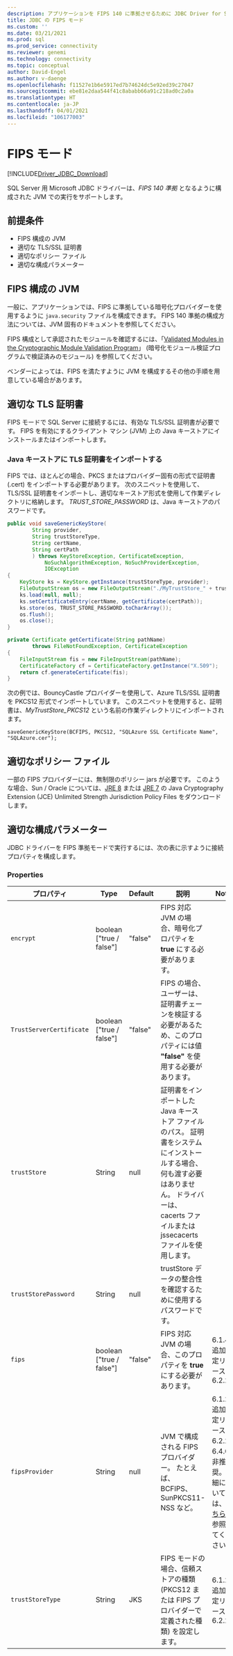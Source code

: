 ```yaml
---
description: アプリケーションを FIPS 140 に準拠させるために JDBC Driver for SQL Server を FIPS モードで使用する方法について説明します。
title: JDBC の FIPS モード
ms.custom: ''
ms.date: 03/21/2021
ms.prod: sql
ms.prod_service: connectivity
ms.reviewer: genemi
ms.technology: connectivity
ms.topic: conceptual
author: David-Engel
ms.author: v-daenge
ms.openlocfilehash: f11527e1b6e5917ed7b74624dc5e92ed39c27047
ms.sourcegitcommit: ebe81e2daa544f41c8ababb66a91c218ad0c2a0a
ms.translationtype: HT
ms.contentlocale: ja-JP
ms.lasthandoff: 04/01/2021
ms.locfileid: "106177003"
---
```

# <a name="fips-mode"></a>FIPS モード

[!INCLUDE[Driver_JDBC_Download](../../includes/driver_jdbc_download.md)]

SQL Server 用 Microsoft JDBC ドライバーは、*FIPS 140 準拠* となるように構成された JVM での実行をサポートします。

## <a name="prerequisites"></a>前提条件

- FIPS 構成の JVM
- 適切な TLS/SSL 証明書
- 適切なポリシー ファイル
- 適切な構成パラメーター

## <a name="fips-configured-jvm"></a>FIPS 構成の JVM

一般に、アプリケーションでは、FIPS に準拠している暗号化プロバイダーを使用するように `java.security` ファイルを構成できます。 FIPS 140 準拠の構成方法については、JVM 固有のドキュメントを参照してください。

FIPS 構成として承認されたモジュールを確認するには、「[Validated Modules in the Cryptographic Module Validation Program](https://csrc.nist.gov/Projects/cryptographic-module-validation-program/Validated-Modules)」 (暗号化モジュール検証プログラムで検証済みのモジュール) を参照してください。

ベンダーによっては、FIPS を満たすように JVM を構成するその他の手順を用意している場合があります。

## <a name="appropriate-tls-certificate"></a>適切な TLS 証明書

FIPS モードで SQL Server に接続するには、有効な TLS/SSL 証明書が必要です。 FIPS を有効にするクライアント マシン (JVM) 上の Java キーストアにインストールまたはインポートします。

### <a name="importing-tls-certificate-in-java-keystore"></a>Java キーストアに TLS 証明書をインポートする

FIPS では、ほとんどの場合、PKCS またはプロバイダー固有の形式で証明書 (.cert) をインポートする必要があります。
次のスニペットを使用して、TLS/SSL 証明書をインポートし、適切なキーストア形式を使用して作業ディレクトリに格納します。 _TRUST\_STORE\_PASSWORD_ は、Java キーストアのパスワードです。

```java
public void saveGenericKeyStore(
        String provider,
        String trustStoreType,
        String certName,
        String certPath
        ) throws KeyStoreException, CertificateException,
            NoSuchAlgorithmException, NoSuchProviderException,
            IOException
{
    KeyStore ks = KeyStore.getInstance(trustStoreType, provider);
    FileOutputStream os = new FileOutputStream("./MyTrustStore_" + trustStoreType);
    ks.load(null, null);
    ks.setCertificateEntry(certName, getCertificate(certPath));
    ks.store(os, TRUST_STORE_PASSWORD.toCharArray());
    os.flush();
    os.close();
}

private Certificate getCertificate(String pathName)
        throws FileNotFoundException, CertificateException
{
    FileInputStream fis = new FileInputStream(pathName);
    CertificateFactory cf = CertificateFactory.getInstance("X.509");
    return cf.generateCertificate(fis);
}
```

次の例では、BouncyCastle プロバイダーを使用して、Azure TLS/SSL 証明書を PKCS12 形式でインポートしています。 このスニペットを使用すると、証明書は、_MyTrustStore\_PKCS12_ という名前の作業ディレクトリにインポートされます。

`saveGenericKeyStore(BCFIPS, PKCS12, "SQLAzure SSL Certificate Name", "SQLAzure.cer");`

## <a name="appropriate-policy-files"></a>適切なポリシー ファイル

一部の FIPS プロバイダーには、無制限のポリシー jars が必要です。 このような場合、Sun / Oracle については、[JRE 8](https://www.oracle.com/technetwork/java/javase/downloads/jce8-download-2133166.html) または [JRE 7](https://www.oracle.com/technetwork/java/javase/downloads/jce-7-download-432124.html) の Java Cryptography Extension (JCE) Unlimited Strength Jurisdiction Policy Files をダウンロードします。

## <a name="appropriate-configuration-parameters"></a>適切な構成パラメーター

JDBC ドライバーを FIPS 準拠モードで実行するには、次の表に示すように接続プロパティを構成します。

### <a name="properties"></a>Properties

|プロパティ|Type|Default|説明|Notes|
|---|---|---|---|---|
|`encrypt`|boolean ["true / false"]|"false"|FIPS 対応 JVM の場合、暗号化プロパティを **true** にする必要があります。||
|`TrustServerCertificate`|boolean ["true / false"]|"false"|FIPS の場合、ユーザーは、証明書チェーンを検証する必要があるため、このプロパティには値 **"false"** を使用する必要があります。 ||
|`trustStore`|String|null|証明書をインポートした Java キーストア ファイルのパス。 証明書をシステムにインストールする場合、何も渡す必要はありません。 ドライバーは、cacerts ファイルまたは jssecacerts ファイルを使用します。||
|`trustStorePassword`|String|null|trustStore データの整合性を確認するために使用するパスワードです。||
|`fips`|boolean ["true / false"]|"false"|FIPS 対応 JVM の場合、このプロパティを **true** にする必要があります。|6\.1.4 で追加 (安定リリース 6.2.2)|
|`fipsProvider`|String|null|JVM で構成される FIPS プロバイダー。 たとえば、BCFIPS、SunPKCS11-NSS など。 |6\.1.2 で追加 (安定リリース 6.2.2)、6.4.0 で非推奨。詳細については、[こちら](https://github.com/Microsoft/mssql-jdbc/pull/460)を参照してください。|
|`trustStoreType`|String|JKS|FIPS モードの場合、信頼ストアの種類 (PKCS12 または FIPS プロバイダーで定義された種類) を設定します。 |6\.1.2 で追加 (安定リリース 6.2.2)|
